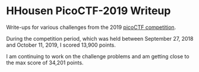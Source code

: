 # HHousen PicoCTF-2019 Writeup

Write-ups for various challenges from the 2019 [picoCTF competition](https://2019game.picoctf.com/).

During the competition period, which was held between September 27, 2018 and October 11, 2019, I scored 13,900 points.

I am continuing to work on the challenge problems and am getting close to the max score of 34,201 points.
